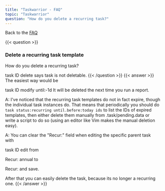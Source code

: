```yaml
---
title: "Taskwarrior - FAQ"
topic: "Taskwarrior"
question: "How do you delete a recurring task?"
---
```


Back to the [FAQ](/support/faq)

{{< question >}}
### Delete a recurring task template

How do you delete a recurring task?

task ID delete
says task is not deletable.
{{< /question >}}
{{< answer >}}
The easiest way would be

task ID modify until:-1d
It will be deleted the next time you run a report.

A: I've noticed that the recurring task templates do not in fact expire, though the individual task instances do. That means that periodically you should do `task status:recurring until.before:today ids` to list the IDs of expired templates, then either delete them manually from .task/pending.data or write a script to do so (using an editor like Vim makes the manual deletion easy).

A: You can clear the "Recur:" field when editing the specific parent task with

task ID edit
from 

Recur:  annual
to

Recur: 
and save. 

After that you can easily delete the task, because its no longer a recurring one.
{{< /answer >}}
